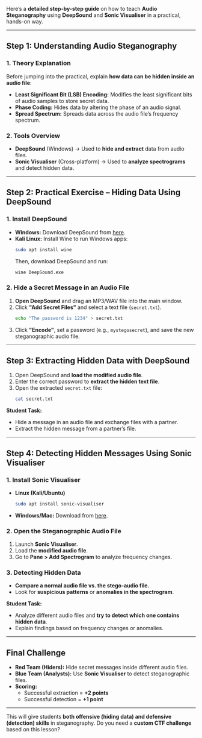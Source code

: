 Here’s a **detailed step-by-step guide** on how to teach **Audio Steganography** using **DeepSound** and **Sonic Visualiser** in a practical, hands-on way.

---

## **Step 1: Understanding Audio Steganography**
### **1. Theory Explanation**
Before jumping into the practical, explain **how data can be hidden inside an audio file**:
- **Least Significant Bit (LSB) Encoding:** Modifies the least significant bits of audio samples to store secret data.
- **Phase Coding:** Hides data by altering the phase of an audio signal.
- **Spread Spectrum:** Spreads data across the audio file’s frequency spectrum.

### **2. Tools Overview**
- **DeepSound** (Windows) → Used to **hide and extract** data from audio files.
- **Sonic Visualiser** (Cross-platform) → Used to **analyze spectrograms** and detect hidden data.

---

## **Step 2: Practical Exercise – Hiding Data Using DeepSound**
### **1. Install DeepSound**
- **Windows:** Download DeepSound from [here](https://jpinsoft.net/deepsound/downloads.php).
- **Kali Linux:** Install Wine to run Windows apps:
  ```bash
  sudo apt install wine
  ```
  Then, download DeepSound and run:
  ```bash
  wine DeepSound.exe
  ```

### **2. Hide a Secret Message in an Audio File**
1. **Open DeepSound** and drag an MP3/WAV file into the main window.
2. Click **"Add Secret Files"** and select a text file (`secret.txt`).
   ```bash
   echo "The password is 1234" > secret.txt
   ```
3. Click **"Encode"**, set a password (e.g., `mystegosecret`), and save the new steganographic audio file.

---

## **Step 3: Extracting Hidden Data with DeepSound**
1. Open DeepSound and **load the modified audio file**.
2. Enter the correct password to **extract the hidden text file**.
3. Open the extracted `secret.txt` file:
   ```bash
   cat secret.txt
   ```

**Student Task:**  
- Hide a message in an audio file and exchange files with a partner.  
- Extract the hidden message from a partner’s file.

---

## **Step 4: Detecting Hidden Messages Using Sonic Visualiser**
### **1. Install Sonic Visualiser**
- **Linux (Kali/Ubuntu)**
  ```bash
  sudo apt install sonic-visualiser
  ```
- **Windows/Mac:** Download from [here](https://sonicvisualiser.org/).

### **2. Open the Steganographic Audio File**
1. Launch **Sonic Visualiser**.
2. Load the **modified audio file**.
3. Go to **Pane > Add Spectrogram** to analyze frequency changes.

### **3. Detecting Hidden Data**
- **Compare a normal audio file vs. the stego-audio file.**  
- Look for **suspicious patterns** or **anomalies in the spectrogram**.

**Student Task:**  
- Analyze different audio files and **try to detect which one contains hidden data**.  
- Explain findings based on frequency changes or anomalies.

---

## **Final Challenge**
- **Red Team (Hiders):** Hide secret messages inside different audio files.  
- **Blue Team (Analysts):** Use **Sonic Visualiser** to detect steganographic files.  
- **Scoring:**  
  - Successful extraction = **+2 points**  
  - Successful detection = **+1 point**  

---

This will give students **both offensive (hiding data) and defensive (detection) skills** in steganography. Do you need a **custom CTF challenge** based on this lesson?
